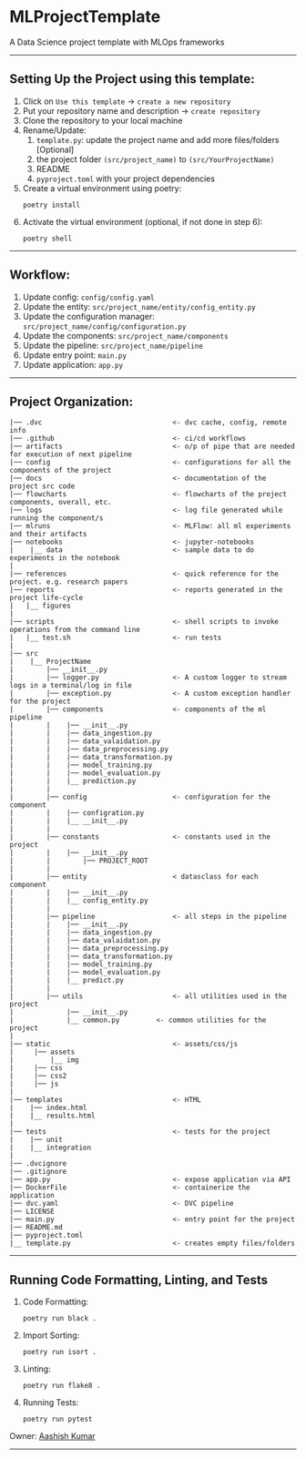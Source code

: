 # MLProjectTemplate
A Data Science project template with MLOps frameworks

---
## Setting Up the Project using this template:
1. Click on `Use this template` -> `create a new repository`
2. Put your repository name and description -> `create repository`
3. Clone the repository to your local machine 
4. Rename/Update:
   1. `template.py`: update the project name and add more files/folders [Optional]
   2. the project folder `(src/project_name)` to `(src/YourProjectName)`
   3. README
   4. `pyproject.toml` with your project dependencies
5. Create a virtual environment using poetry:
    ```
    poetry install
    ```
6. Activate the virtual environment (optional, if not done in step 6):
    ```
    poetry shell
    ``` 
----
## Workflow:
1. Update config: `config/config.yaml`
2. Update the entity: `src/project_name/entity/config_entity.py`
3. Update the configuration manager: `src/project_name/config/configuration.py`
4. Update the components: `src/project_name/components`
5. Update the pipeline: `src/project_name/pipeline`
6. Update entry point: `main.py`
7. Update application: `app.py`

---
## Project Organization:
```
|── .dvc                                <- dvc cache, config, remote info
|── .github                             <- ci/cd workflows
|── artifacts                           <- o/p of pipe that are needed for execution of next pipeline
|── config                              <- configurations for all the components of the project
|── docs                                <- documentation of the project src code
|── flowcharts                          <- flowcharts of the project components, overall, etc.
|── logs                                <- log file generated while running the component/s
|── mlruns                              <- MLFlow: all ml experiments and their artifacts 
|── notebooks                           <- jupyter-notebooks
|    |__ data                           <- sample data to do experiments in the notebook
|
|── references                          <- quick reference for the project. e.g. research papers
|── reports                             <- reports generated in the project life-cycle
|	|__ figures                         
|
|── scripts                             <- shell scripts to invoke operations from the command line
|   |__ test.sh                         <- run tests
|
|── src
|    |__ ProjectName
|        |── __init__.py
|        |── logger.py                  <- A custom logger to stream logs in a terminal/log in file
|        |── exception.py               <- A custom exception handler for the project
|        |── components                 <- components of the ml pipeline
|        |    |── __init__.py
|        |    |── data_ingestion.py
|        |    |── data_valaidation.py
|        |    |── data_preprocessing.py
|        |    |── data_transformation.py
|        |    |── model_training.py
|        |    |── model_evaluation.py
|        |    |__ prediction.py
|        |    
|        |── config                     <- configuration for the component
|        |    |── configration.py
|        |    |__ __init__.py
|        |
|        |── constants                  <- constants used in the project
|        |    |── __init__.py
|        |        |── PROJECT_ROOT
|        |
|        |── entity                     < datasclass for each component
|        |    |── __init__.py
|        |    |__ config_entity.py
|        |
|        |── pipeline                   <- all steps in the pipeline
|        |    |── __init__.py
|        |    |── data_ingestion.py
|        |    |── data_valaidation.py
|        |    |── data_preprocessing.py
|        |    |── data_transformation.py
|        |    |── model_training.py
|        |    |── model_evaluation.py
|        |    |__ predict.py
|        |   
|        |── utils                      <- all utilities used in the project
|             |── __init__.py
|             |__ common.py	        <- common utilities for the project
|
|── static                              <- assets/css/js
|     |── assets
|         |__ img
|     |── css
|     |── css2
|     |── js
|
|── templates                           <- HTML
|    |── index.html
|    |__ results.html
|
|── tests                               <- tests for the project
|    |── unit
|    |__ integration
|
|── .dvcignore
|── .gitignore
|── app.py                              <- expose application via API
|── DockerFile                          <- containerize the application
|── dvc.yaml                            <- DVC pipeline
|── LICENSE
|── main.py                             <- entry point for the project
|── README.md
|── pyproject.toml
|__ template.py                         <- creates empty files/folders 
```
---
## Running Code Formatting, Linting, and Tests
1. Code Formatting:
    ```
    poetry run black .
    ```
2. Import Sorting:
    ```
    poetry run isort .
    ```
3. Linting:
    ```
    poetry run flake8 .
    ```
4. Running Tests:
    ```
    poetry run pytest
    ```

Owner: [Aashish Kumar](https://www.linktr.ee/heydido)

---
